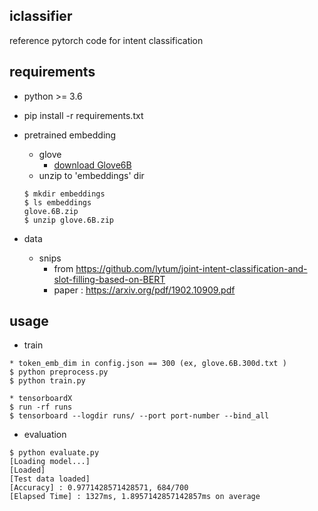 ## iclassifier

reference pytorch code for intent classification

## requirements

- python >= 3.6

- pip install -r requirements.txt

- pretrained embedding
  - glove
    - [download Glove6B](http://nlp.stanford.edu/data/glove.6B.zip)
  - unzip to 'embeddings' dir
  ```
  $ mkdir embeddings
  $ ls embeddings
  glove.6B.zip
  $ unzip glove.6B.zip 
  ```

- data
  - snips
    - from https://github.com/lytum/joint-intent-classification-and-slot-filling-based-on-BERT
    - paper : https://arxiv.org/pdf/1902.10909.pdf

## usage

- train
```
* token_emb_dim in config.json == 300 (ex, glove.6B.300d.txt )
$ python preprocess.py
$ python train.py

* tensorboardX
$ run -rf runs
$ tensorboard --logdir runs/ --port port-number --bind_all
```

- evaluation
```
$ python evaluate.py
[Loading model...]
[Loaded]
[Test data loaded]
[Accuracy] : 0.9771428571428571, 684/700
[Elapsed Time] : 1327ms, 1.8957142857142857ms on average
```



